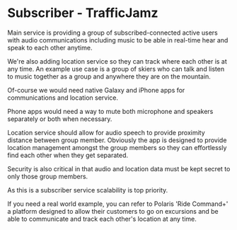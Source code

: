 # Subscriber - TrafficJamz

Main service is providing a group of subscribed-connected active users with audio communications including music to be able in real-time hear and speak to each other anytime.

We're also adding location service so they can track where each other is at any time. An example use case is a group of skiers who can talk and listen to music together as a group and anywhere they are on the mountain.

Of-course we would need native Galaxy and iPhone apps for communications and location service.

Phone apps would need a way to mute both microphone and speakers separately or both when necessary.

Location service should allow for audio speech to provide proximity distance between group member. Obviously the app is designed to provide location management amongst the group members so they can effortlessly find each other when they get separated.

Security is also critical in that audio and location data must be kept secret to only those group members.

As this is a subscriber service scalability is top priority.

If you need a real world example, you can refer to Polaris 'Ride Command+' a platform designed to allow their customers to go on excursions and be able to communicate and track each other's location at any time.
